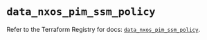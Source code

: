 # `data_nxos_pim_ssm_policy`

Refer to the Terraform Registry for docs: [`data_nxos_pim_ssm_policy`](https://registry.terraform.io/providers/ciscodevnet/nxos/0.5.10/docs/data-sources/pim_ssm_policy).
